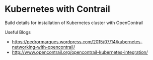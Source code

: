 # Kubernetes with Contrail

Build details for installation of Kubernetes cluster with OpenContrail 

Useful Blogs

* https://pedrormarques.wordpress.com/2015/07/14/kubernetes-networking-with-opencontrail/
* http://www.opencontrail.org/opencontrail-kubernetes-integration/
